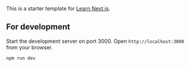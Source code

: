 This is a starter template for [Learn Next.js](https://nextjs.org/learn).

## For development

Start the development server on port 3000. Open `http://localhost:3000` from your browser.

    npm run dev

